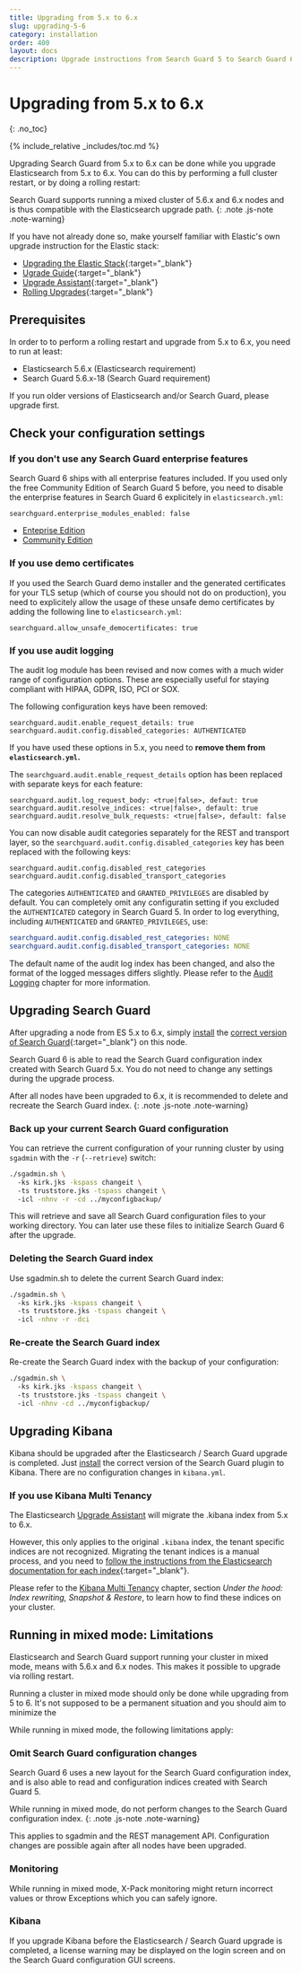 ```yaml
---
title: Upgrading from 5.x to 6.x
slug: upgrading-5-6
category: installation
order: 400
layout: docs
description: Upgrade instructions from Search Guard 5 to Search Guard 6. 
---
```

<!---
Copyright 2017 floragunn GmbH
-->

# Upgrading from 5.x to 6.x
{: .no_toc}

{% include_relative _includes/toc.md %}

Upgrading Search Guard from 5.x to 6.x can be done while you upgrade Elasticsearch from 5.x to 6.x. You can do this by performing a full cluster restart, or by doing a rolling restart: 

Search Guard supports running a mixed cluster of 5.6.x and 6.x nodes and is thus compatible with the Elasticsearch upgrade path.
{: .note .js-note .note-warning}

If you have not already done so, make yourself familiar with Elastic's own upgrade instruction for the Elastic stack:

* [Upgrading the Elastic Stack](https://www.elastic.co/guide/en/elasticsearch/reference/current/setup-upgrade.html){:target="_blank"}
* [Ugrade Guide](https://www.elastic.co/products/upgrade_guide){:target="_blank"}
* [Upgrade Assistant](https://www.elastic.co/guide/en/kibana/6.x/xpack-upgrade-assistant.html){:target="_blank"}
* [Rolling Upgrades](https://www.elastic.co/guide/en/elasticsearch/reference/6.0/rolling-upgrades.html){:target="_blank"}

## Prerequisites

In order to to perform a rolling restart and upgrade from 5.x to 6.x, you need to run at least:

* Elasticsearch 5.6.x (Elasticsearch requirement)
* Search Guard 5.6.x-18 (Search Guard requirement)

If you run older versions of Elasticsearch and/or Search Guard, please upgrade first.

## Check your configuration settings

### If you don't use any Search Guard enterprise features

Search Guard 6 ships with all enterprise features included. If you used only the free Community Edition of Search Guard 5 before, you need to disable the enterprise features in Search Guard 6 explicitely in `elasticsearch.yml`:

```
searchguard.enterprise_modules_enabled: false
```
* [Enteprise Edition](license_enterprise.md)
* [Community Edition](license_community.md)

### If you use demo certificates

If you used the Search Guard demo installer and the generated certificates for your TLS setup (which of course you should not do on production), you need to explicitely allow the usage of these unsafe demo certificates by adding the following line to `elasticsearch.yml`:

```
searchguard.allow_unsafe_democertificates: true
```

### If you use audit logging

The audit log module has been revised and now comes with a much wider range of configuration options. These are especially useful for staying compliant with HIPAA, GDPR, ISO, PCI or SOX. 

The following configuration keys have been removed:

```
searchguard.audit.enable_request_details: true
searchguard.audit.config.disabled_categories: AUTHENTICATED
```

If you have used these options in 5.x, you need to **remove them from `elasticsearch.yml`.**

The `searchguard.audit.enable_request_details` option has been replaced with separate keys for each feature: 

```
searchguard.audit.log_request_body: <true|false>, defaut: true
searchguard.audit.resolve_indices: <true|false>, default: true
searchguard.audit.resolve_bulk_requests: <true|false>, default: false
```

You can now disable audit categories separately for the REST and transport layer, so the `searchguard.audit.config.disabled_categories` key has been replaced with the following keys:

```
searchguard.audit.config.disabled_rest_categories
searchguard.audit.config.disabled_transport_categories
```

The categories `AUTHENTICATED` and `GRANTED_PRIVILEGES` are disabled by default. You can completely omit any configuratin setting if you excluded the `AUTHENTICATED` category in Search Guard 5. In order to log everything, including `AUTHENTICATED` and `GRANTED_PRIVILEGES`, use:

```yaml
searchguard.audit.config.disabled_rest_categories: NONE
searchguard.audit.config.disabled_transport_categories: NONE
```

The default name of the audit log index has been changed, and also the format of the logged messages differs slightly. Please refer to the [Audit Logging](auditlogging.md) chapter for more information.

## Upgrading Search Guard

After upgrading a node from ES 5.x to 6.x, simply [install](installation.md) the [correct version of Search Guard](https://github.com/floragunncom/search-guard/wiki){:target="_blank"} on this node. 

Search Guard 6 is able to read the Search Guard configuration index created with Search Guard 5.x. You do not need to change any settings during the upgrade process. 

After all nodes have been upgraded to 6.x, it is recommended to delete and recreate the Search Guard index.
{: .note .js-note .note-warning}

### Back up your current Search Guard configuration

You can retrieve the current configuration of your running cluster by using `sgadmin` with the `-r` (`--retrieve`) switch:

```bash
./sgadmin.sh \ 
  -ks kirk.jks -kspass changeit \  
  -ts truststore.jks -tspass changeit \ 
  -icl -nhnv -r -cd ../myconfigbackup/
``` 

This will retrieve and save all Search Guard configuration files to your working directory. You can later use these files to initialize Search Guard 6 after the upgrade. 

### Deleting the Search Guard index

Use sgadmin.sh to delete the current Search Guard index:

```bash
./sgadmin.sh \ 
  -ks kirk.jks -kspass changeit \  
  -ts truststore.jks -tspass changeit \ 
  -icl -nhnv -r -dci
```

### Re-create the Search Guard index

Re-create the Search Guard index with the backup of your configuration:

```bash
./sgadmin.sh \ 
  -ks kirk.jks -kspass changeit \  
  -ts truststore.jks -tspass changeit \ 
  -icl -nhnv -cd ../myconfigbackup/
``` 

## Upgrading Kibana

Kibana should be upgraded after the Elasticsearch / Search Guard upgrade is completed. Just [install](kibana_installation.md) the correct version of the Search Guard plugin to Kibana. There are no configuration changes in `kibana.yml`.

### If you use Kibana Multi Tenancy

The Elasticsearch [Upgrade Assistant](https://www.elastic.co/guide/en/kibana/6.x/xpack-upgrade-assistant.html) will migrate the .kibana index from 5.x to 6.x. 

However, this only applies to the original `.kibana` index, the tenant specific indices are not recognized. Migrating the tenant indices is a manual process, and you need to [follow the instructions from the Elasticsearch documentation for each index](https://www.elastic.co/guide/en/kibana/6.1/migrating-6.0-index.html){:target="_blank"}. 

Please refer to the [Kibana Multi Tenancy](kibana_multitenancy.md) chapter, section *Under the hood: Index rewriting, Snapshot & Restore*, to learn how to find these indices on your cluster.

## Running in mixed mode: Limitations

Elasticsearch and Search Guard support running your cluster in mixed mode, means with 5.6.x and 6.x nodes. This makes it possible to upgrade via rolling restart.

Running a cluster in mixed mode should only be done while upgrading from 5 to 6. It's not supposed to be a permanent situation and you should aim to minimize the  

While running in mixed mode, the following limitations apply:

### Omit Search Guard configuration changes

Search Guard 6 uses a new layout for the Search Guard configuration index, and is also able to read and configuration indices created with Search Guard 5. 

While running in mixed mode, do not perform changes to the Search Guard configuration index.
{: .note .js-note .note-warning}

This applies to sgadmin and the REST management API. Configuration changes are possible again after all nodes have been upgraded.

### Monitoring

While running in mixed mode, X-Pack monitoring might return incorrect values or throw Exceptions which you can safely ignore.

### Kibana

If you upgrade Kibana before the Elasticsearch / Search Guard upgrade is completed, a license warning may be displayed on the login screen and on the Search Guard configuration GUI screens.




